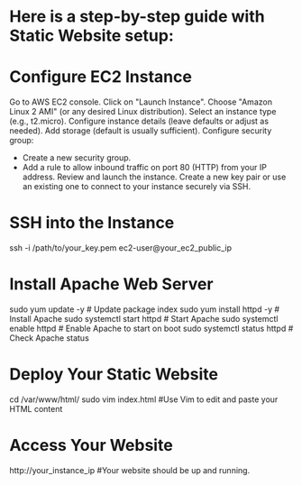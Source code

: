 # Here is a step-by-step guide with Static Website setup:

# Configure EC2 Instance
Go to AWS EC2 console.
Click on "Launch Instance".
Choose "Amazon Linux 2 AMI" (or any desired Linux distribution).
Select an instance type (e.g., t2.micro).
Configure instance details (leave defaults or adjust as needed).
Add storage (default is usually sufficient).
Configure security group:
- Create a new security group.
- Add a rule to allow inbound traffic on port 80 (HTTP) from your IP address.
Review and launch the instance.
Create a new key pair or use an existing one to connect to your instance securely via SSH.

# SSH into the Instance
ssh -i /path/to/your_key.pem ec2-user@your_ec2_public_ip

# Install Apache Web Server
sudo yum update -y  # Update package index
sudo yum install httpd -y  # Install Apache
sudo systemctl start httpd  # Start Apache
sudo systemctl enable httpd  # Enable Apache to start on boot
sudo systemctl status httpd  # Check Apache status

# Deploy Your Static Website
cd /var/www/html/
sudo vim index.html
#Use Vim to edit and paste your HTML content

# Access Your Website
http://your_instance_ip
#Your website should be up and running.
